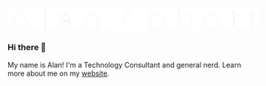 <picture>
 <source media="(prefers-color-scheme: dark)" srcset="logo-white.png">
 <source media="(prefers-color-scheme: light)" srcset="logo-black.png">
 <img alt="Alan Abbott" src="logo-white.png">
</picture>

### Hi there 👋

My name is Alan! I'm a Technology Consultant and general nerd. Learn more about me on my [website](https://alanabbott.me).

<!--
**alabbott/alabbott** is a ✨ _special_ ✨ repository because its `README.md` (this file) appears on your GitHub profile.

Here are some ideas to get you started:

- 🔭 I’m currently working on ...
- 🌱 I’m currently learning ...
- 👯 I’m looking to collaborate on ...
- 🤔 I’m looking for help with ...
- 💬 Ask me about ...
- 📫 How to reach me: ...
- 😄 Pronouns: ...
- ⚡ Fun fact: ...
-->
